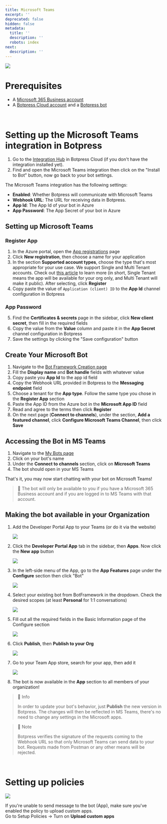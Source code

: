 ```yaml
---
title: Microsoft Teams
excerpt: ''
deprecated: false
hidden: false
metadata:
  title: ''
  description: ''
  robots: index
next:
  description: ''
---
```

![](https://files.readme.io/2871c4d-image.png)

# Prerequisites

* A [Microsoft 365 Business account](https://www.microsoft.com/en-us/microsoft-365/business/)
* A [Botpress Cloud account](https://sso.botpress.cloud) and a [Botpress bot](https://botpress.com/docs/cloud/getting-started/create-and-publish-your-chatbot/)

<br />

# Setting up the Microsoft Teams integration in Botpress

1. Go to the [Integration Hub](https://app.botpress.cloud/hub) in Botpress Cloud (if you don't have the integration installed yet).
2. Find and open the Microsoft Teams integration then click on the "Install to Bot" button, now go back to your bot settings.

The Microsoft Teams integration has the following settings:

* **Enabled**: Whether Botpress will communicate with Microsoft Teams
* **Webhook URL**: The URL for receiving data in Botpress.
* **App Id**: The App Id of your bot in Azure
* **App Password**: The App Secret of your bot in Azure

## Setting up Microsoft Teams

### Register App

1. In the Azure portal, open the [App registrations](https://portal.azure.com#blade/Microsoft_AAD_RegisteredApps/ApplicationsListBlade) page
2. Click **New registration**, then choose a name for your application
3. In the section **Supported account types**, choose the type that's most appropriate for your use case. We support Single and Multi Tenant accounts. Check out [this article](https://learn.microsoft.com/en-us/security/zero-trust/develop/identity-supported-account-types) to learn more (in short, Single Tenant means the app will be available for your org only, and Multi Tenant will make it public). After selecting, click **Register**
4. Copy paste the value of `Application (client) ID` to the **App Id** channel configuration in Botpress

### App Password

5. Find the **Certificates & secrets** page in the sidebar, click **New client secret**, then fill in the required fields
6. Copy the value from the **Value** column and paste it in the **App Secret** channel configuration in Botpress
7. Save the settings by clicking the "Save configuration" button

## Create Your Microsoft Bot

1. Navigate to the [Bot Framework Creation page](https://dev.botframework.com/bots/new)
2. Fill the **Display name** and **Bot handle** fields with whatever value
3. Copy paste you **App Id** to the app id field
4. Copy the Webhook URL provided in Botpress to the **Messaging endpoint** field
5. Choose a tenant for the **App type**. Follow the same type you chose in the **Register App** section
6. Paste the App ID from the Azure bot in the **Microsoft App ID** field
7. Read and agree to the terms then click **Register**
8. On the next page (**Connect to channels**), under the section, **Add a featured channel**, click **Configure Microsoft Teams Channel**, then click **Save**

## Accessing the Bot in MS Teams

1. Navigate to the [My Bots page](https://dev.botframework.com/bots/)
2. Click on your bot's name
3. Under the **Connect to channels** section, click on **Microsoft Teams**
4. The bot should open in your MS Teams

That's it, you may now start chatting with your bot on Microsoft Teams!

> 📘 The bot will only be available to you if you have a Microsoft 365 Business account and if you are logged in to MS Teams with that account.

## Making the bot available in your Organization

1. Add the Developer Portal App to your Teams (or do it via the website)

   ![](https://files.readme.io/cdcfaf0-image.png)
2. Click the **Developer Portal App** tab in the sidebar, then **Apps**. Now click the **New app** button

   ![](https://files.readme.io/493d192-image.png)
3. In the left-side menu of the App, go to the **App Features** page under the **Configure** section then click "Bot" 

   ![](https://files.readme.io/593ef2c-image.png)
4. Select your existing bot from BotFramework in the dropdown. Check the desired scopes (at least **Personal** for 1:1 conversations)

   ![](https://files.readme.io/d12308e-image.png)
5. Fill out all the required fields in the Basic Information page of the Configure section

   ![](https://files.readme.io/89ab3e5-image.png)
6. Click **Publish**, then **Publish to your Org**

   ![](https://files.readme.io/cb6c80c-image.png)
7. Go to your Team App store, search for your app, then add it

   ![](https://files.readme.io/ee8ccd2-image.png)
8. The bot is now available in the **App** section to all members of your organization!

> 📘 Info
>
> In order to update your bot's behavior, just **Publish** the new version in Botpress. The changes will then be reflected in MS Teams, there's no need to change any settings in the Microsoft apps.

> 📘 Note
>
> Botpress verifies the signature of the requests coming to the Webhook URL so that only Microsoft Teams can send data to your bot. Requests made from Postman or any other means will be rejected.

<br />

# Setting up policies

![](https://files.readme.io/72c6394-image.png)

If you're unable to send message to the bot (App), make sure you've enabled the policy to upload custom apps.\
Go to Setup Policies -> Turn on **Upload custom apps**
